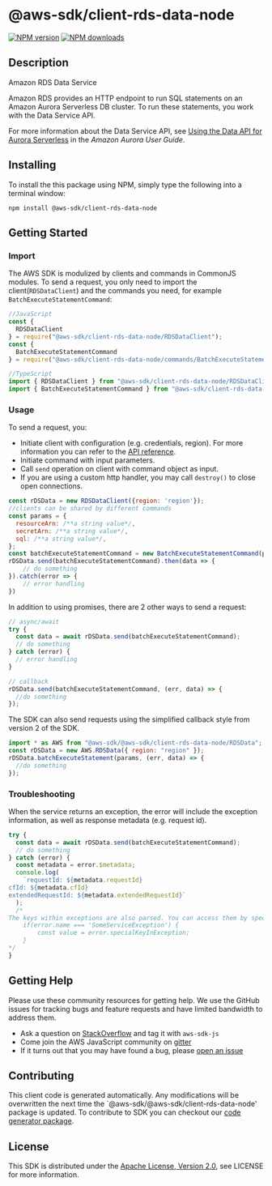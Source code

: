 # @aws-sdk/client-rds-data-node

[![NPM version](https://img.shields.io/npm/v/@aws-sdk/client-rds-data-node/preview.svg)](https://www.npmjs.com/package/@aws-sdk/client-rds-data-node)
[![NPM downloads](https://img.shields.io/npm/dm/@aws-sdk/client-rds-data-node.svg)](https://www.npmjs.com/package/@aws-sdk/client-rds-data-node)

## Description

<fullname>Amazon RDS Data Service</fullname>
<p>Amazon RDS provides an HTTP endpoint to run SQL statements on an Amazon Aurora
Serverless DB cluster. To run these statements, you work with the Data Service
API.</p>
<p>For more information about the Data Service API, see <a href="https://docs.aws.amazon.com/AmazonRDS/latest/AuroraUserGuide/data-api.html">Using the Data API for Aurora
Serverless</a> in the <i>Amazon Aurora User Guide</i>.</p>

## Installing

To install the this package using NPM, simply type the following into a terminal window:

```
npm install @aws-sdk/client-rds-data-node
```

## Getting Started

### Import

The AWS SDK is modulized by clients and commands in CommonJS modules. To send a request, you only need to import the client(`RDSDataClient`) and the commands you need, for example `BatchExecuteStatementCommand`:

```javascript
//JavaScript
const {
  RDSDataClient
} = require("@aws-sdk/client-rds-data-node/RDSDataClient");
const {
  BatchExecuteStatementCommand
} = require("@aws-sdk/client-rds-data-node/commands/BatchExecuteStatementCommand");
```

```javascript
//TypeScript
import { RDSDataClient } from "@aws-sdk/client-rds-data-node/RDSDataClient";
import { BatchExecuteStatementCommand } from "@aws-sdk/client-rds-data-node/commands/BatchExecuteStatementCommand";
```

### Usage

To send a request, you:

- Initiate client with configuration (e.g. credentials, region). For more information you can refer to the [API reference][].
- Initiate command with input parameters.
- Call `send` operation on client with command object as input.
- If you are using a custom http handler, you may call `destroy()` to close open connections.

```javascript
const rDSData = new RDSDataClient({region: 'region'});
//clients can be shared by different commands
const params = {
  resourceArn: /**a string value*/,
  secretArn: /**a string value*/,
  sql: /**a string value*/,
};
const batchExecuteStatementCommand = new BatchExecuteStatementCommand(params);
rDSData.send(batchExecuteStatementCommand).then(data => {
    // do something
}).catch(error => {
    // error handling
})
```

In addition to using promises, there are 2 other ways to send a request:

```javascript
// async/await
try {
  const data = await rDSData.send(batchExecuteStatementCommand);
  // do something
} catch (error) {
  // error handling
}
```

```javascript
// callback
rDSData.send(batchExecuteStatementCommand, (err, data) => {
  //do something
});
```

The SDK can also send requests using the simplified callback style from version 2 of the SDK.

```javascript
import * as AWS from "@aws-sdk/@aws-sdk/client-rds-data-node/RDSData";
const rDSData = new AWS.RDSData({ region: "region" });
rDSData.batchExecuteStatement(params, (err, data) => {
  //do something
});
```

### Troubleshooting

When the service returns an exception, the error will include the exception information, as well as response metadata (e.g. request id).

```javascript
try {
  const data = await rDSData.send(batchExecuteStatementCommand);
  // do something
} catch (error) {
  const metadata = error.$metadata;
  console.log(
    `requestId: ${metadata.requestId}
cfId: ${metadata.cfId}
extendedRequestId: ${metadata.extendedRequestId}`
  );
  /*
The keys within exceptions are also parsed. You can access them by specifying exception names:
    if(error.name === 'SomeServiceException') {
        const value = error.specialKeyInException;
    }
*/
}
```

## Getting Help

Please use these community resources for getting help. We use the GitHub issues for tracking bugs and feature requests and have limited bandwidth to address them.

- Ask a question on [StackOverflow](https://stackoverflow.com/questions/tagged/aws-sdk-js) and tag it with `aws-sdk-js`
- Come join the AWS JavaScript community on [gitter](https://gitter.im/aws/aws-sdk-js-v3)
- If it turns out that you may have found a bug, please [open an issue](https://github.com/aws/aws-sdk-js-v3/issues)

## Contributing

This client code is generated automatically. Any modifications will be overwritten the next time the `@aws-sdk/@aws-sdk/client-rds-data-node' package is updated. To contribute to SDK you can checkout our [code generator package][].

## License

This SDK is distributed under the
[Apache License, Version 2.0](http://www.apache.org/licenses/LICENSE-2.0),
see LICENSE for more information.

[code generator package]: https://github.com/aws/aws-sdk-js-v3/tree/master/packages/service-types-generator
[api reference]: https://docs.aws.amazon.com/AWSJavaScriptSDK/latest/
